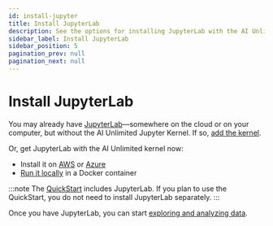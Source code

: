 ```yaml
---
id: install-jupyter
title: Install JupyterLab
description: See the options for installing JupyterLab with the AI Unlimited Jupyter Kernel.
sidebar_label: Install JupyterLab
sidebar_position: 5
pagination_prev: null
pagination_next: null
---
```


# Install JupyterLab

You may already have [JupyterLab](https://jupyter.org/)&mdash;somewhere on the cloud or on your computer, but without the AI Unlimited Jupyter Kernel. If so, [add the kernel](https://downloads.teradata.com/download/tools/teradata-ai-unlimited-jupyter-kernel).

Or, get JupyterLab with the AI Unlimited kernel now:

- Install it on [AWS](./jupyterlab/install-jupyterlab-aws.md) or [Azure](./jupyterlab/install-jupyterlab-azure.md)
- [Run it locally](./jupyterlab/run-jupyterlab-docker.md) in a Docker container

:::note
The [QuickStart](./quickstart/) includes JupyterLab. If you plan to use the QuickStart, you do not need to install JupyterLab separately.
:::

Once you have JupyterLab, you can start [exploring and analyzing data](../explore-and-analyze-data/).
